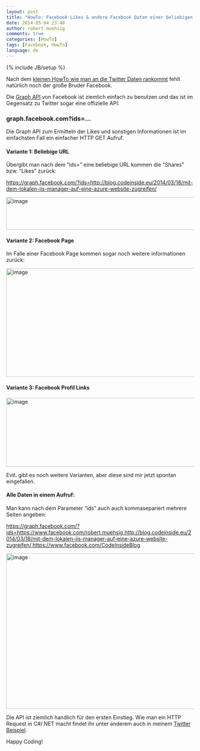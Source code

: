```yaml
---
layout: post
title: "HowTo: Facebook-Likes & andere Facebook Daten einer beliebigen URL ermitteln"
date: 2014-05-04 23:48
author: robert.muehsig
comments: true
categories: [HowTo]
tags: [Facebook, HowTo]
language: de
---
```

{% include JB/setup %}
<p>Nach dem <a href="http://blog.codeinside.eu/2014/04/29/howto-retweet-zhler-einer-beliebigen-url-ermitteln/">kleinen HowTo wie man an die Twitter Daten rankommt</a> fehlt natürlich noch der große Bruder Facebook.</p> <p>Die <a href="https://developers.facebook.com/docs/graph-api">Graph API</a> von Facebook ist ziemlich einfach zu benutzen und das ist im Gegensatz zu Twitter sogar eine offizielle API:</p> <h3><strong>graph.facebook.com?ids=…</strong></h3> <p>Die Graph API zum Ermitteln der Likes und sonstigen Informationen ist im einfachsten Fall ein einfacher HTTP GET Aufruf.</p> <h4>Variante 1: Beliebige URL</h4> <p>Übergibt man nach dem “ids=” eine beliebige URL kommen die “Shares” bzw. “Likes” zurück:</p> <p><a title="https://graph.facebook.com/?ids=http://blog.codeinside.eu/2014/03/18/mit-dem-lokalen-iis-manager-auf-eine-azure-website-zugreifen/" href="https://graph.facebook.com/?ids=http://blog.codeinside.eu/2014/03/18/mit-dem-lokalen-iis-manager-auf-eine-azure-website-zugreifen/">https://graph.facebook.com/?ids=http://blog.codeinside.eu/2014/03/18/mit-dem-lokalen-iis-manager-auf-eine-azure-website-zugreifen/</a></p> <p><a href="{{BASE_PATH}}/assets/wp-images/image2017.png"><img title="image" style="border-top: 0px; border-right: 0px; border-bottom: 0px; border-left: 0px; display: inline" border="0" alt="image" src="{{BASE_PATH}}/assets/wp-images/image_thumb1153.png" width="570" height="88"></a> </p> <h4>Variante 2: Facebook Page</h4> <p>Im Falle einer Facebook Page kommen sogar noch weitere informationen zurück:</p> <p><a href="{{BASE_PATH}}/assets/wp-images/image2018.png"><img title="image" style="border-top: 0px; border-right: 0px; border-bottom: 0px; border-left: 0px; display: inline" border="0" alt="image" src="{{BASE_PATH}}/assets/wp-images/image_thumb1154.png" width="570" height="292"></a> </p> <h4>Variante 3: Facebook Profil Links</h4> <p><a href="{{BASE_PATH}}/assets/wp-images/image2019.png"><img title="image" style="border-top: 0px; border-right: 0px; border-bottom: 0px; border-left: 0px; display: inline" border="0" alt="image" src="{{BASE_PATH}}/assets/wp-images/image_thumb1155.png" width="570" height="185"></a> </p> <p>Evtl. gibt es noch weitere Varianten, aber diese sind mir jetzt spontan eingefallen.</p> <h4>Alle Daten in einem Aufruf:</h4> <p>Man kann nach dem Parameter “ids” auch auch kommasepariert mehrere Seiten angeben:</p> <p><a title="https://graph.facebook.com/?ids=https://www.facebook.com/robert.muehsig,http://blog.codeinside.eu/2014/03/18/mit-dem-lokalen-iis-manager-auf-eine-azure-website-zugreifen/,https://www.facebook.com/CodeInsideBlog" href="https://graph.facebook.com/?ids=https://www.facebook.com/robert.muehsig,http://blog.codeinside.eu/2014/03/18/mit-dem-lokalen-iis-manager-auf-eine-azure-website-zugreifen/,https://www.facebook.com/CodeInsideBlog">https://graph.facebook.com/?ids=https://www.facebook.com/robert.muehsig,http://blog.codeinside.eu/2014/03/18/mit-dem-lokalen-iis-manager-auf-eine-azure-website-zugreifen/,https://www.facebook.com/CodeInsideBlog</a></p> <p><a href="{{BASE_PATH}}/assets/wp-images/image2020.png"><img title="image" style="border-top: 0px; border-right: 0px; border-bottom: 0px; border-left: 0px; display: inline" border="0" alt="image" src="{{BASE_PATH}}/assets/wp-images/image_thumb1156.png" width="570" height="418"></a> </p> <p>Die API ist ziemlich handlich für den ersten Einstieg. Wie man ein HTTP Request in C#/.NET macht findet ihr unter anderem auch in meinem <a href="http://blog.codeinside.eu/2014/04/29/howto-retweet-zhler-einer-beliebigen-url-ermitteln/">Twitter Beispiel</a>.</p> <p>Happy Coding!</p>
